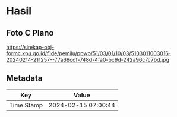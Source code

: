 # Hasil

## Foto C Plano

https://sirekap-obj-formc.kpu.go.id/f1de/pemilu/ppwp/51/03/01/10/03/5103011003016-20240214-211257--77a66cdf-748d-4fa0-bc9d-242a96c7c7bd.jpg


## Metadata

| Key        | Value               |
| ---------- | ------------------- |
| Time Stamp | 2024-02-15 07:00:44 |



